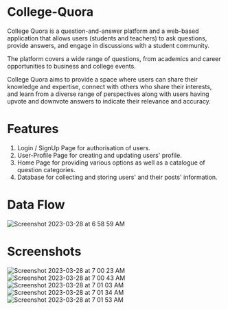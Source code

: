 # College-Quora

College Quora is a question-and-answer platform and a web-based application that allows users (students and teachers) to ask questions, provide answers, and engage in discussions with a student community. 

The platform covers a wide range of questions, from academics and career opportunities to business and college events. 

College Quora aims to provide a space where users can share their knowledge and expertise, connect with others who share their interests, and learn from a diverse range of perspectives along with users having upvote and downvote answers to indicate their relevance and accuracy.

# Features

1. Login / SignUp Page for authorisation of users.
2. User-Profile Page for creating and updating users' profile.
3. Home Page for providing various options as well as a catalogue of question categories.
4. Database for collecting and storing users' and their posts' information.

# Data Flow


![Screenshot 2023-03-28 at 6 58 59 AM](https://user-images.githubusercontent.com/97676121/228103200-d0a725e9-68a5-402f-a8f2-c64b87edd10e.png)


# Screenshots 


![Screenshot 2023-03-28 at 7 00 23 AM](https://user-images.githubusercontent.com/97676121/228103363-76558042-d9b7-489e-ac27-14179699984b.png)
![Screenshot 2023-03-28 at 7 00 43 AM](https://user-images.githubusercontent.com/97676121/228103402-08a6aef7-9198-4d78-91b0-7f7c2edc130f.png)
![Screenshot 2023-03-28 at 7 01 03 AM](https://user-images.githubusercontent.com/97676121/228103443-c3ac5c30-7cc6-49c6-b5c8-4f8851f928f4.png)
![Screenshot 2023-03-28 at 7 01 34 AM](https://user-images.githubusercontent.com/97676121/228103507-038b477a-c4a6-4d4c-8d60-8431515d9b78.png)
![Screenshot 2023-03-28 at 7 01 53 AM](https://user-images.githubusercontent.com/97676121/228103550-21cefc33-8ba4-414b-8872-f52cc0952472.png)
